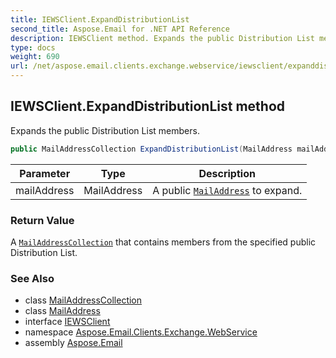 ```yaml
---
title: IEWSClient.ExpandDistributionList
second_title: Aspose.Email for .NET API Reference
description: IEWSClient method. Expands the public Distribution List members
type: docs
weight: 690
url: /net/aspose.email.clients.exchange.webservice/iewsclient/expanddistributionlist/
---
```

## IEWSClient.ExpandDistributionList method

Expands the public Distribution List members.

```csharp
public MailAddressCollection ExpandDistributionList(MailAddress mailAddress)
```

| Parameter | Type | Description |
| --- | --- | --- |
| mailAddress | MailAddress | A public [`MailAddress`](../../../aspose.email/mailaddress/) to expand. |

### Return Value

A [`MailAddressCollection`](../../../aspose.email/mailaddresscollection/) that contains members from the specified public Distribution List.

### See Also

* class [MailAddressCollection](../../../aspose.email/mailaddresscollection/)
* class [MailAddress](../../../aspose.email/mailaddress/)
* interface [IEWSClient](../)
* namespace [Aspose.Email.Clients.Exchange.WebService](../../iewsclient/)
* assembly [Aspose.Email](../../../)


